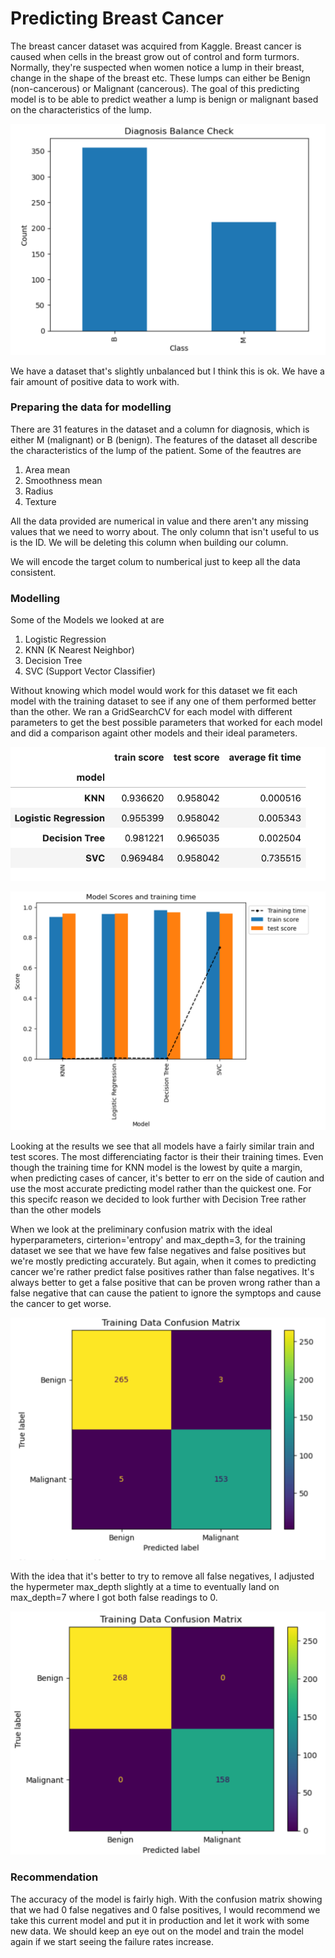 # Predicting Breast Cancer

The breast cancer dataset was acquired from Kaggle.
Breast cancer is caused when cells in the breast grow out of control and form turmors. Normally, they're suspected when women notice a lump in their breast, change in the shape of the breast etc.
These lumps can either be Benign (non-cancerous) or Malignant (cancerous).
The goal of this predicting model is to be able to predict weather a lump is benign or malignant based on the characteristics of the lump.

![App Screenshot](/images/slightlyunbalanced.png)

We have a dataset that's slightly unbalanced but I think this is ok. We have a fair amount of positive data to work with.

### Preparing the data for modelling

There are 31 features in the dataset and a column for diagnosis, which is either M (malignant) or B (benign).
The features of the dataset all describe the characteristics of the lump of the patient.
Some of the feautres are

1. Area mean
2. Smoothness mean
3. Radius
4. Texture

All the data provided are numerical in value and there aren't any missing values that we need to worry about.
The only column that isn't useful to us is the ID. We will be deleting this column when building our column.

We will encode the target colum to numberical just to keep all the data consistent.

### Modelling

Some of the Models we looked at are

1. Logistic Regression
2. KNN (K Nearest Neighbor)
3. Decision Tree
4. SVC (Support Vector Classifier)

Without knowing which model would work for this dataset we fit each model with the training dataset to see if any one of them performed better than the other. We ran a GridSearchCV for each model with different parameters to get the best possible parameters that worked for each model and did a comparison againt other models and their ideal parameters.

![App Screenshot](/images/gridResults.png)

![App Screenshot](/images/gridResultsChart.png)

Looking at the results we see that all models have a fairly similar train and test scores. The most differenciating factor is their their training times. Even though the training time for KNN model is the lowest by quite a margin, when predicting cases of cancer, it's better to err on the side of caution and use the most accurate predicting model rather than the quickest one.
For this specifc reason we decided to look further with Decision Tree rather than the other models

When we look at the preliminary confusion matrix with the ideal hyperparameters, cirterion='entropy' and max_depth=3, for the training dataset we see that we have few false negatives and false positives but we're mostly predicting accurately.
But again, when it comes to predicting cancer we're rather predict false positives rather than false negatives. It's always better to get a false positive that can be proven wrong rather than a false negative that can cause the patient to ignore the symptops and cause the cancer to get worse.

![App Screenshot](/images/confusion-3.png)

With the idea that it's better to try to remove all false negatives, I adjusted the hypermeter max_depth slightly at a time to eventually land on max_depth=7 where I got both false readings to 0.

![App Screenshot](/images/confusion-7.png)

### Recommendation

The accuracy of the model is fairly high. With the confusion matrix showing that we had 0 false negatives and 0 false positives, I would recommend we take this current model and put it in production and let it work with some new data.
We should keep an eye out on the model and train the model again if we start seeing the failure rates increase.
